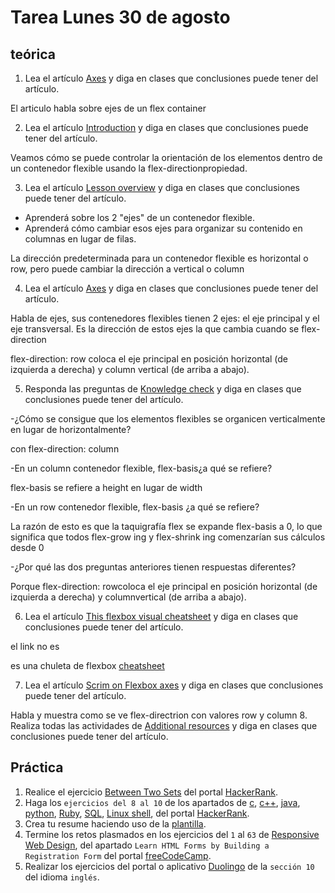 # Tarea Lunes 30 de agosto

## teórica

1. Lea el artículo [Axes](https://www.theodinproject.com/lessons/foundations-axes) y diga en clases que conclusiones puede tener del artículo.

El articulo habla sobre ejes de un flex container

2. Lea el artículo [Introduction](https://www.theodinproject.com/lessons/foundations-axes#introduction) y diga en clases que conclusiones puede tener del artículo.

Veamos cómo se puede controlar la orientación de los elementos dentro de un contenedor flexible usando la flex-directionpropiedad.

3. Lea el artículo [Lesson overview](https://www.theodinproject.com/lessons/foundations-axes#lesson-overview) y diga en clases que conclusiones puede tener del artículo.

- Aprenderá sobre los 2 "ejes" de un contenedor flexible.
- Aprenderá cómo cambiar esos ejes para organizar su contenido en columnas en lugar de filas.

La dirección predeterminada para un contenedor flexible es horizontal o row, pero puede cambiar la dirección a vertical o column

4. Lea el artículo [Axes](https://www.theodinproject.com/lessons/foundations-axes#axes) y diga en clases que conclusiones puede tener del artículo.

Habla de ejes, sus contenedores flexibles tienen 2 ejes: el eje principal y el eje transversal. Es la dirección de estos ejes la que cambia cuando se flex-direction

flex-direction: row coloca el eje principal en posición horizontal (de izquierda a derecha) y column vertical (de arriba a abajo).

5. Responda las preguntas de [Knowledge check](https://www.theodinproject.com/lessons/foundations-axes#knowledge-check) y diga en clases que conclusiones puede tener del artículo.

-¿Cómo se consigue que los elementos flexibles se organicen verticalmente en lugar de horizontalmente?

con flex-direction: column

-En un column contenedor flexible, flex-basis¿a qué se refiere?

flex-basis se refiere a height en lugar de width 

-En un row contenedor flexible, flex-basis ¿a qué se refiere?

La razón de esto es que la taquigrafía flex se expande flex-basis a 0, lo que significa que todos flex-grow ing y flex-shrink ing comenzarían sus cálculos desde 0

-¿Por qué las dos preguntas anteriores tienen respuestas diferentes?

 Porque flex-direction: rowcoloca el eje principal en posición horizontal (de izquierda a derecha) y columnvertical (de arriba a abajo).



6. Lea el artículo [This flexbox visual cheatsheet](https://www.theodinproject.com/lessons/foundations-axes#knowledge-check) y diga en clases que conclusiones puede tener del artículo.

el link no es 

es una chuleta de flexbox [cheatsheet](https://flexbox.malven.co/)

7. Lea el artículo [Scrim on Flexbox axes](https://www.theodinproject.com/lessons/foundations-axes#knowledge-check) y diga en clases que conclusiones puede tener del artículo.

Habla y muestra como se ve flex-directrion con valores row y column
8. Realiza todas las actividades de [Additional resources](https://www.theodinproject.com/lessons/foundations-axes#additional-resources) y diga en clases que conclusiones puede tener del artículo.

## Práctica

1. Realice el ejercicio [Between Two Sets](https://www.hackerrank.com/challenges/between-two-sets/problem?isFullScreen=false) del portal [HackerRank](https://www.hackerrank.com/dashboard).
2. Haga los `ejercicios del 8 al 10` de los apartados de [c](https://www.hackerrank.com/domains/c), [c++](https://www.hackerrank.com/domains/cpp), [java](https://www.hackerrank.com/domains/java), [python](https://www.hackerrank.com/domains/python), [Ruby](https://www.hackerrank.com/domains/ruby), [SQL](https://www.hackerrank.com/domains/sql), [Linux shell](https://www.hackerrank.com/domains/shell), del portal [HackerRank](https://www.hackerrank.com/dashboard).
3. Crea tu resume haciendo uso de la [plantilla](https://docs.google.com/document/d/1jfUa4HGBDjt2peJPQ0Wg1YhdGkCoSysS6QMT4u8bCic/edit?usp=sharing).
4. Termine los retos plasmados en los ejercicios del `1` al `63` de [Responsive Web Design](https://www.freecodecamp.org/learn/2022/responsive-web-design/), del apartado `Learn HTML Forms by Building a Registration Form` del portal [freeCodeCamp](https://www.freecodecamp.org/learn/).
5. Realizar los ejercicios del portal o aplicativo [Duolingo](https://www.duolingo.com/learn) de la `sección 10` del idioma `inglés`.